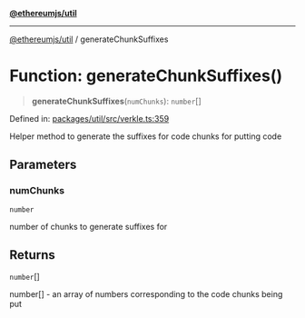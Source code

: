 [**@ethereumjs/util**](../README.md)

***

[@ethereumjs/util](../README.md) / generateChunkSuffixes

# Function: generateChunkSuffixes()

> **generateChunkSuffixes**(`numChunks`): `number`[]

Defined in: [packages/util/src/verkle.ts:359](https://github.com/Dargon789/ethereumjs-monorepo/blob/master/packages/util/src/verkle.ts#L359)

Helper method to generate the suffixes for code chunks for putting code

## Parameters

### numChunks

`number`

number of chunks to generate suffixes for

## Returns

`number`[]

number[] - an array of numbers corresponding to the code chunks being put
